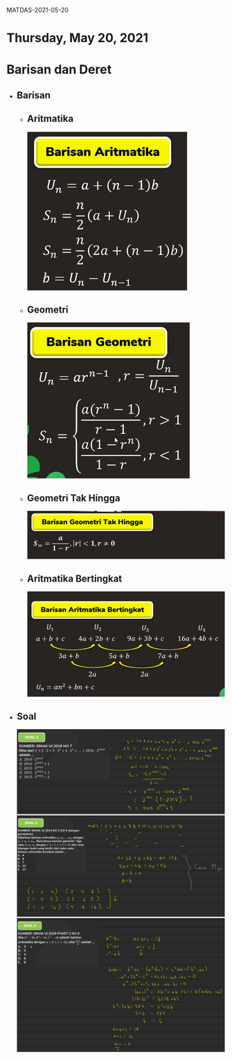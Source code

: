 MATDAS-2021-05-20

# Thursday, May 20, 2021

# Barisan dan Deret

- ## Barisan
  - ## Aritmatika
    ![](../../../_resources/edbea30ae998427f8e09ae75543444a5.png)
  - ## Geometri
    ![](../../../_resources/9d45d94a1c014ae0add47a3ad9e38a88.png)
  - ## Geometri Tak Hingga
    ![](../../../_resources/d8903e4691bd41d1a1827d5c24c8bdcb.png)
  - ## Aritmatika Bertingkat
    ![](../../../_resources/0ede18602a7f44bca8938e0190a2b25b.png)

- ## Soal
   ![](../../../_resources/91a77c8cd988414182690fbb3391f31d.png)
   ![](../../../_resources/6887c428be674b2f923bb8a0c11fb7c1.png)
   ![](../../../_resources/f88cbdecd003425284cd4244f6bc5f9d.png)
    